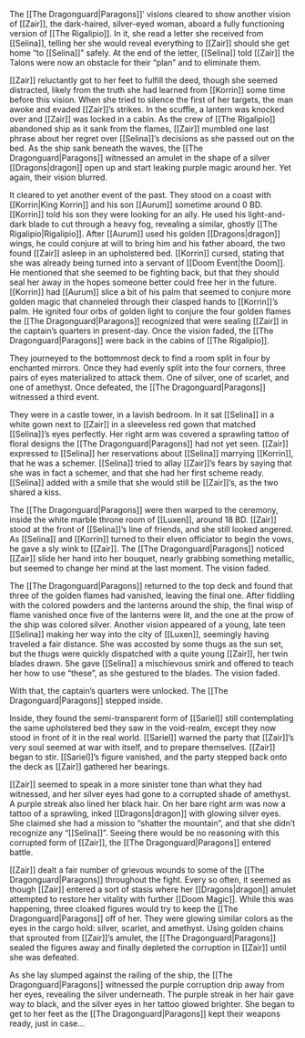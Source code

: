 The [[The Dragonguard|Paragons]]’ visions cleared to show another vision of [[Zair]], the dark-haired, silver-eyed woman, aboard a fully functioning version of [[The Rigalipio]]. In it, she read a letter she received from [[Selina]], telling her she would reveal everything to [[Zair]] should she get home “to [[Selina]]” safely. At the end of the letter, [[Selina]] told [[Zair]] the Talons were now an obstacle for their “plan” and to eliminate them. 

[[Zair]] reluctantly got to her feet to fulfill the deed, though she seemed distracted, likely from the truth she had learned from [[Korrin]] some time before this vision. When she tried to silence the first of her targets, the man awoke and evaded [[Zair]]’s strikes. In the scuffle, a lantern was knocked over and [[Zair]] was locked in a cabin. As the crew of [[The Rigalipio]] abandoned ship as it sank from the flames, [[Zair]] mumbled one last phrase about her regret over [[Selina]]’s decisions as she passed out on the bed. As the ship sank beneath the waves, the [[The Dragonguard|Paragons]] witnessed an amulet in the shape of a silver [[Dragons|dragon]] open up and start leaking purple magic around her. Yet again, their vision blurred.

It cleared to yet another event of the past. They stood on a coast with [[Korrin|King Korrin]] and his son [[Aurum]] sometime around 0 BD. [[Korrin]] told his son they were looking for an ally. He used his light-and-dark blade to cut through a heavy fog, revealing a similar, ghostly [[The Rigalipio|Rigalipio]]. After [[Aurum]] used his golden [[Dragons|dragon]] wings, he could conjure at will to bring him and his father aboard, the two found [[Zair]] asleep in an upholstered bed. [[Korrin]] cursed, stating that she was already being turned into a servant of [[Doom Event|the Doom]]. He mentioned that she seemed to be fighting back, but that they should seal her away in the hopes someone better could free her in the future. [[Korrin]] had [[Aurum]] slice a bit of his palm that seemed to conjure more golden magic that channeled through their clasped hands to [[Korrin]]’s palm. He ignited four orbs of golden light to conjure the four golden flames the [[The Dragonguard|Paragons]] recognized that were sealing [[Zair]] in the captain’s quarters in present-day. Once the vision faded, the [[The Dragonguard|Paragons]] were back in the cabins of [[The Rigalipio]]. 

They journeyed to the bottommost deck to find a room split in four by enchanted mirrors. Once they had evenly split into the four corners, three pairs of eyes materialized to attack them. One of silver, one of scarlet, and one of amethyst. Once defeated, the [[The Dragonguard|Paragons]] witnessed a third event.

They were in a castle tower, in a lavish bedroom. In it sat [[Selina]] in a white gown next to [[Zair]] in a sleeveless red gown that matched [[Selina]]’s eyes perfectly. Her right arm was covered a sprawling tattoo of floral designs the [[The Dragonguard|Paragons]] had not yet seen. [[Zair]] expressed to [[Selina]] her reservations about [[Selina]] marrying [[Korrin]], that he was a schemer. [[Selina]] tried to allay [[Zair]]’s fears by saying that she was in fact a schemer, and that she had her first scheme ready. [[Selina]] added with a smile that she would still be [[Zair]]’s, as the two shared a kiss. 

The [[The Dragonguard|Paragons]] were then warped to the ceremony, inside the white marble throne room of [[Luxen]], around 18 BD. [[Zair]] stood at the front of [[Selina]]’s line of friends, and she still looked angered. As [[Selina]] and [[Korrin]] turned to their elven officiator to begin the vows, he gave a sly wink to [[Zair]]. The [[The Dragonguard|Paragons]] noticed [[Zair]] slide her hand into her bouquet, nearly grabbing something metallic, but seemed to change her mind at the last moment. The vision faded.

The [[The Dragonguard|Paragons]] returned to the top deck and found that three of the golden flames had vanished, leaving the final one. After fiddling with the colored powders and the lanterns around the ship, the final wisp of flame vanished once five of the lanterns were lit, and the one at the prow of the ship was colored silver. Another vision appeared of a young, late teen [[Selina]] making her way into the city of [[Luxen]], seemingly having traveled a fair distance. She was accosted by some thugs as the sun set, but the thugs were quickly dispatched with a quite young [[Zair]], her twin blades drawn. She gave [[Selina]] a mischievous smirk and offered to teach her how to use “these”, as she gestured to the blades. The vision faded.

With that, the captain’s quarters were unlocked. The [[The Dragonguard|Paragons]] stepped inside.

Inside, they found the semi-transparent form of [[Sariel]] still contemplating the same upholstered bed they saw in the void-realm, except they now stood in front of it in the real world. [[Sariel]] warned the party that [[Zair]]’s very soul seemed at war with itself, and to prepare themselves. [[Zair]] began to stir. [[Sariel]]’s figure vanished, and the party stepped back onto the deck as [[Zair]] gathered her bearings. 

[[Zair]] seemed to speak in a more sinister tone than what they had witnessed, and her silver eyes had gone to a corrupted shade of amethyst. A purple streak also lined her black hair. On her bare right arm was now a tattoo of a sprawling, inked [[Dragons|dragon]] with glowing silver eyes. She claimed she had a mission to “shatter the mountain”, and that she didn’t recognize any “[[Selina]]”. Seeing there would be no reasoning with this corrupted form of [[Zair]], the [[The Dragonguard|Paragons]] entered battle.

[[Zair]] dealt a fair number of grievous wounds to some of the [[The Dragonguard|Paragons]] throughout the fight. Every so often, it seemed as though [[Zair]] entered a sort of stasis where her [[Dragons|dragon]] amulet attempted to restore her vitality with further [[Doom Magic]]. While this was happening, three cloaked figures would try to keep the [[The Dragonguard|Paragons]] off of her. They were glowing similar colors as the eyes in the cargo hold: silver, scarlet, and amethyst. Using golden chains that sprouted from [[Zair]]’s amulet, the [[The Dragonguard|Paragons]] sealed the figures away and finally depleted the corruption in [[Zair]] until she was defeated. 

As she lay slumped against the railing of the ship, the [[The Dragonguard|Paragons]] witnessed the purple corruption drip away from her eyes, revealing the silver underneath. The purple streak in her hair gave way to black, and the silver eyes in her tattoo glowed brighter. She began to get to her feet as the [[The Dragonguard|Paragons]] kept their weapons ready, just in case…